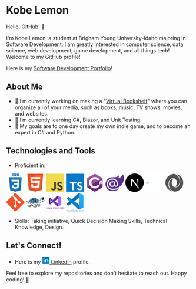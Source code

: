 # Kobe Lemon

Hello, GitHub! 👋

I'm Kobe Lemon, a student at Brigham Young University-Idaho majoring in Software Development. I am greatly interested in computer science, data science, web development, game development, and all things tech! Welcome to my GitHub profile!

Here is my [Software Development Portfolio](https://kobelemon.github.io/kobe-portfolio/)!

## About Me

- 🔭 I’m currently working on making a "[Virtual Bookshelf](https://github.com/KobeLemon/VirtualBookshelf)" where you can organize all of your media, such as books, music, TV shows, movies, and websites.
- 🌱 I’m currently learning C#, Blazor, and Unit Testing.
- 📝 My goals are to one day create my own indie game, and to become an expert in C# and Python.

## Technologies and Tools

- Proficient in: 

<div>
  <img src="https://github.com/devicons/devicon/blob/master/icons/css3/css3-plain-wordmark.svg"  title="CSS3" alt="CSS Logo" width="50" height="50"/>
  <img src="https://github.com/devicons/devicon/blob/master/icons/html5/html5-original.svg" title="HTML5" alt="HTML Logo" width="50" height="50"/>
  <img src="https://github.com/devicons/devicon/blob/master/icons/javascript/javascript-original.svg" title="JavaScript" alt="JavaScript Logo" width="50" height="50"/>
  <img src="https://github.com/devicons/devicon/blob/master/icons/typescript/typescript-original.svg" title="TypeScript" alt="TypeScript Logo" width="50" height="50"/>
  <img src="https://github.com/devicons/devicon/blob/master/icons/csharp/csharp-original.svg"  title="C#" alt="C Sharp Logo" width="50" height="50"/>
  <img src="https://github.com/devicons/devicon/blob/master/icons/blazor/blazor-original.svg" title="Blazor" alt="Blazor Logo" width="50" height="50"/>
  <img src="https://github.com/devicons/devicon/blob/master/icons/nextjs/nextjs-original.svg" title="Next.js" alt="Next JS Logo" width="50" height="50"/>
  <img src="https://github.com/devicons/devicon/blob/master/icons/tailwindcss/tailwindcss-original-wordmark.svg"  title="Tailwind CSS" alt="Tailwind CSS Logo" width="50" height="50"/>
  <img src="https://github.com/devicons/devicon/blob/master/icons/json/json-plain.svg" title="JSON" alt="JSON Logo" width="50" height="50"/>
  <img src="https://github.com/devicons/devicon/blob/master/icons/git/git-plain.svg" title="Git" alt="Git Logo" width="50" height="50"/>
  <img src="https://github.com/devicons/devicon/blob/master/icons/tortoisegit/tortoisegit-original.svg" title="TortoiseGit" alt="TortoiseGit Logo" width="50" height="50"/>
  <img src="https://github.com/devicons/devicon/blob/master/icons/visualstudio/visualstudio-original-wordmark.svg" title="Visual Studio" alt="Visual Studio Logo" width="50" height="50"/>
  <img src="https://github.com/devicons/devicon/blob/master/icons/vscode/vscode-original-wordmark.svg" title="Visual Studio Code" alt="Visual Studio Code Logo" width="50" height="50"/>
</div>

- Skills: Taking initiative, Quick Decision Making Skills, Technical Knowledge, Design.

## Let's Connect!

- Here is my [<img src="https://github.com/devicons/devicon/blob/master/icons/linkedin/linkedin-original.svg"  title="LinkedIn" alt="LinkedIn Logo" width="20" height="20"/> 
  LinkedIn](https://www.linkedin.com/in/kobe-lemon/) profile.

Feel free to explore my repositories and don't hesitate to reach out. Happy coding! 🚀
